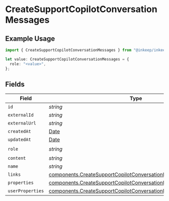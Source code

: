 # CreateSupportCopilotConversationMessages

## Example Usage

```typescript
import { CreateSupportCopilotConversationMessages } from "@inkeep/inkeep-analytics/models/components";

let value: CreateSupportCopilotConversationMessages = {
  role: "<value>",
};
```

## Fields

| Field                                                                                                                                                  | Type                                                                                                                                                   | Required                                                                                                                                               | Description                                                                                                                                            |
| ------------------------------------------------------------------------------------------------------------------------------------------------------ | ------------------------------------------------------------------------------------------------------------------------------------------------------ | ------------------------------------------------------------------------------------------------------------------------------------------------------ | ------------------------------------------------------------------------------------------------------------------------------------------------------ |
| `id`                                                                                                                                                   | *string*                                                                                                                                               | :heavy_minus_sign:                                                                                                                                     | N/A                                                                                                                                                    |
| `externalId`                                                                                                                                           | *string*                                                                                                                                               | :heavy_minus_sign:                                                                                                                                     | N/A                                                                                                                                                    |
| `externalUrl`                                                                                                                                          | *string*                                                                                                                                               | :heavy_minus_sign:                                                                                                                                     | N/A                                                                                                                                                    |
| `createdAt`                                                                                                                                            | [Date](https://developer.mozilla.org/en-US/docs/Web/JavaScript/Reference/Global_Objects/Date)                                                          | :heavy_minus_sign:                                                                                                                                     | N/A                                                                                                                                                    |
| `updatedAt`                                                                                                                                            | [Date](https://developer.mozilla.org/en-US/docs/Web/JavaScript/Reference/Global_Objects/Date)                                                          | :heavy_minus_sign:                                                                                                                                     | N/A                                                                                                                                                    |
| `role`                                                                                                                                                 | *string*                                                                                                                                               | :heavy_check_mark:                                                                                                                                     | N/A                                                                                                                                                    |
| `content`                                                                                                                                              | *string*                                                                                                                                               | :heavy_minus_sign:                                                                                                                                     | N/A                                                                                                                                                    |
| `name`                                                                                                                                                 | *string*                                                                                                                                               | :heavy_minus_sign:                                                                                                                                     | N/A                                                                                                                                                    |
| `links`                                                                                                                                                | [components.CreateSupportCopilotConversationLinks](../../models/components/createsupportcopilotconversationlinks.md)[]                                 | :heavy_minus_sign:                                                                                                                                     | N/A                                                                                                                                                    |
| `properties`                                                                                                                                           | [components.CreateSupportCopilotConversationMessagesProperties](../../models/components/createsupportcopilotconversationmessagesproperties.md)         | :heavy_minus_sign:                                                                                                                                     | N/A                                                                                                                                                    |
| `userProperties`                                                                                                                                       | [components.CreateSupportCopilotConversationMessagesUserProperties](../../models/components/createsupportcopilotconversationmessagesuserproperties.md) | :heavy_minus_sign:                                                                                                                                     | N/A                                                                                                                                                    |